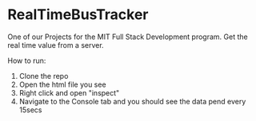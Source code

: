 # RealTimeBusTracker
One of our Projects for the MIT Full Stack Development program. Get the real time value from a server.

How to run:
1. Clone the repo
2. Open the html file you see
3. Right click and open "inspect"
4. Navigate to the Console tab and you should see the data pend every 15secs
